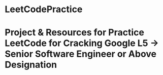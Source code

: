 # LeetCodePractice

# Project & Resources for Practice LeetCode for Cracking Google L5 -> Senior Software Engineer or Above Designation 
